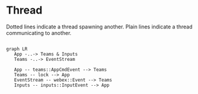 # Thread

Dotted lines indicate a thread spawning another.
Plain lines indicate a thread communicating to another.

```mermaid

graph LR
   App -..-> Teams & Inputs
   Teams -..-> EventStream
   
   App -- teams::AppCmdEvent --> Teams
   Teams -- lock --> App
   EventStream -- webex::Event --> Teams
   Inputs -- inputs::InputEvent --> App

```